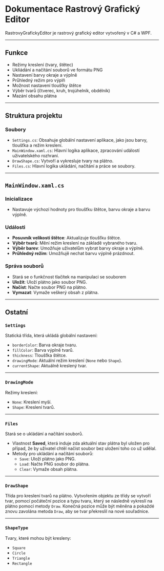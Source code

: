 ﻿# Dokumentace Rastrový Grafický Editor
RastrovyGrafickyEditor je rastrový grafický editor vytvořený v C# a WPF.

---

## Funkce
- Režimy kreslení (tvary, štětec)
- Ukliádání a načítání souborů ve formátu PNG
- Nastavení barvy okraje a výplně
- Průhledný režim pro výplň
- Možnost nastavení tloušťky štětce
- Výběr tvarů (čtverec, kruh, trojúhelník, obdélník)
- Mazání obsahu plátna
---

## Struktura projektu
### Soubory
- `Settings.cs`: Obsahuje globální nastavení aplikace, jako jsou barvy, tloušťka a režim kreslení.
- `MainWindow.xaml.cs`: Hlavní logika aplikace, zpracování událostí uživatelského rozhraní.
- `DrawShape.cs`: Vytvoří a vykresluje tvary na plátno.
- `Files.cs`: Hlavní logika ukládání, načítání a práce se soubory.

---

## `MainWindow.xaml.cs`
### Inicializace
- Nastavuje výchozí hodnoty pro tloušťku štětce, barvu okraje a barvu výplně.

### Události
- **Posuvník velikosti štětce**: Aktualizuje tloušťku štětce.
- **Výběr tvarů**: Mění režim kreslení na základě vybraného tvaru.
- **Výběr barev**: Umožňuje uživatelům vybrat barvy okraje a výplně.
- **Průhledný režim**: Umožňujě nechat barvu výplně prázdnout.

### Správa souborů
- Stará se o funkčnost tlačítek na manipulaci se souborem
- **Uložit**: Uloží plátno jako soubor PNG.
- **Načíst**: Načte soubor PNG na plátno.
- **Vymazat**: Vymaže veškerý obsah z plátna.

---

## Ostatní
### `Settings`
Statická třída, která ukládá globální nastavení:
- `borderColor`: Barva okraje tvaru.
- `fillColor`: Barva výplně tvarů.
- `thickness`: Tloušťka štětce.
- `drawingMode`: Aktuální režim kreslení (`None` nebo `Shape`).
- `currentShape`: Aktuálně kreslený tvar.

---

### `DrawingMode`
Režimy kreslení:
- `None`: Kreslení myší.
- `Shape`: Kreslení tvarů.

---

### `Files`
Stará se o ukládání a načítání souborů. 
- Vlastnost **Saved**, která induje zda aktuální stav plátna byl uložen pro případ, že by uživatel chtěl načíst soubor bez uložení toho co už udělal.
- Metody pro ukládání a načítání souborů:
  - `Save`: Uloží plátno jako PNG.
  - `Load`: Načte PNG soubor do plátna.
  - `Clear`: Vymaže obsah plátna.

---

### `DrawShape`
Třída pro kreslení tvarů na plátno.
Vytvořením objektu ze třídy se vytvoří tvar, pomocí počáteční pozice a typu tvaru, který se následně vykreslí na plátno pomocí metody `Draw`. Konečná pozice může být měněna a pokaždé znovu zavolána metoda `Draw`, aby se tvar překreslil na nové souřadnice.

---

### `ShapeType`
Tvary, které mohou být kresleny:
- `Square`
- `Circle`
- `Triangle`
- `Rectangle`